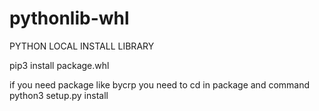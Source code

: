 # pythonlib-whl

PYTHON LOCAL INSTALL LIBRARY


pip3 install package.whl

if you need package like bycrp you need to cd in package and command python3 setup.py install
